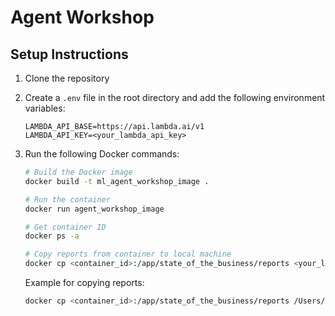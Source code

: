 # Agent Workshop

## Setup Instructions

1. Clone the repository
2. Create a `.env` file in the root directory and add the following environment variables:
   ```
   LAMBDA_API_BASE=https://api.lambda.ai/v1
   LAMBDA_API_KEY=<your_lambda_api_key>
   ```

3. Run the following Docker commands:

   ```bash
   # Build the Docker image
   docker build -t ml_agent_workshop_image .

   # Run the container
   docker run agent_workshop_image

   # Get container ID
   docker ps -a

   # Copy reports from container to local machine
   docker cp <container_id>:/app/state_of_the_business/reports <your_local_computer_path>
   ```

   Example for copying reports:
   ```bash
   docker cp <container_id>:/app/state_of_the_business/reports /Users/rahul/Desktop/reports
   ```